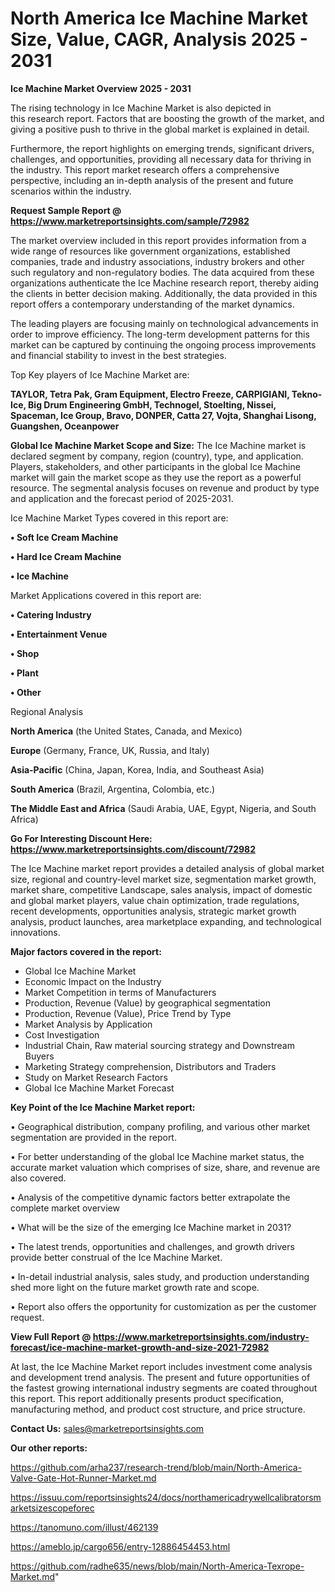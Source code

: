 # North America Ice Machine Market Size, Value, CAGR, Analysis 2025 - 2031

<Strong> Ice Machine Market Overview 2025 - 2031</strong>

The rising technology in Ice Machine Market is also depicted in this research report. Factors that are boosting the growth of the market, and giving a positive push to thrive in the global market is explained in detail.

Furthermore, the report highlights on emerging trends, significant drivers, challenges, and opportunities, providing all necessary data for thriving in the industry. This report market research offers a comprehensive perspective, including an in-depth analysis of the present and future scenarios within the industry.

<strong>Request Sample Report @ <a href=https://www.marketreportsinsights.com/sample/72982>https://www.marketreportsinsights.com/sample/72982</a></strong>

The market overview included in this report provides information from a wide range of resources like government organizations, established companies, trade and industry associations, industry brokers and other such regulatory and non-regulatory bodies. The data acquired from these organizations authenticate the Ice Machine research report, thereby aiding the clients in better decision making. Additionally, the data provided in this report offers a contemporary understanding of the market dynamics.

The leading players are focusing mainly on technological advancements in order to improve efficiency. The long-term development patterns for this market can be captured by continuing the ongoing process improvements and financial stability to invest in the best strategies.

Top Key players of Ice Machine Market are:

<strong>TAYLOR, Tetra Pak, Gram Equipment, Electro Freeze, CARPIGIANI, Tekno-Ice, Big Drum Engineering GmbH, Technogel, Stoelting, Nissei, Spaceman, Ice Group, Bravo, DONPER, Catta 27, Vojta, Shanghai Lisong, Guangshen, Oceanpower</strong>

<strong><b>Global Ice Machine Market Scope and Size:</b></strong>
The Ice Machine market is declared segment by company, region (country), type, and application. Players, stakeholders, and other participants in the global Ice Machine market will gain the market scope as they use the report as a powerful resource. The segmental analysis focuses on revenue and product by type and application and the forecast period of 2025-2031.

Ice Machine Market Types covered in this report are:

<strong>• Soft Ice Cream Machine

• Hard Ice Cream Machine

• Ice Machine</strong>

Market Applications covered in this report are:

<strong>• Catering Industry

• Entertainment Venue

• Shop

• Plant

• Other</strong> 

Regional Analysis

<strong>North America</strong> (the United States, Canada, and Mexico)

<strong>Europe</strong> (Germany, France, UK, Russia, and Italy)

<strong>Asia-Pacific</strong> (China, Japan, Korea, India, and Southeast Asia)

<strong>South America</strong> (Brazil, Argentina, Colombia, etc.)

<strong>The Middle East and Africa</strong> (Saudi Arabia, UAE, Egypt, Nigeria, and South Africa)

<strong>Go For Interesting Discount Here: <a href=https://www.marketreportsinsights.com/discount/72982>https://www.marketreportsinsights.com/discount/72982</a></strong>

The Ice Machine market report provides a detailed analysis of global market size, regional and country-level market size, segmentation market growth, market share, competitive Landscape, sales analysis, impact of domestic and global market players, value chain optimization, trade regulations, recent developments, opportunities analysis, strategic market growth analysis, product launches, area marketplace expanding, and technological innovations.

<strong><b>Major factors covered in the report:</b></strong>
<ul>
  <li>Global Ice Machine Market </li>
  <li>Economic Impact on the Industry</li>
  <li>Market Competition in terms of Manufacturers</li>
  <li>Production, Revenue (Value) by geographical segmentation</li>
  <li>Production, Revenue (Value), Price Trend by Type</li>
  <li>Market Analysis by Application</li>
  <li>Cost Investigation</li>
  <li>Industrial Chain, Raw material sourcing strategy and Downstream Buyers</li>
  <li>Marketing Strategy comprehension, Distributors and Traders</li>
  <li>Study on Market Research Factors</li>
  <li>Global Ice Machine Market Forecast</li>
</ul>

<strong><b>Key Point of the Ice Machine Market report:</b></strong>

• Geographical distribution, company profiling, and various other market segmentation are provided in the report.

• For better understanding of the global Ice Machine market status, the accurate market valuation which comprises of size, share, and revenue are also covered.

• Analysis of the competitive dynamic factors better extrapolate the complete market overview

• What will be the size of the emerging Ice Machine market in 2031?

• The latest trends, opportunities and challenges, and growth drivers provide better construal of the Ice Machine Market.

• In-detail industrial analysis, sales study, and production understanding shed more light on the future market growth rate and scope.

• Report also offers the opportunity for customization as per the customer request.

<strong><b>View Full Report @ <a href=https://www.marketreportsinsights.com/industry-forecast/ice-machine-market-growth-and-size-2021-72982>https://www.marketreportsinsights.com/industry-forecast/ice-machine-market-growth-and-size-2021-72982</a></b></strong>


At last, the Ice Machine Market report includes investment come analysis and development trend analysis. The present and future opportunities of the fastest growing international industry segments are coated throughout this report. This report additionally presents product specification, manufacturing method, and product cost structure, and price structure.

<strong>Contact Us:</strong>
sales@marketreportsinsights.com

<strong>Our other reports:</strong>

<a href=https://github.com/arha237/research-trend/blob/main/North-America-Valve-Gate-Hot-Runner-Market.md>https://github.com/arha237/research-trend/blob/main/North-America-Valve-Gate-Hot-Runner-Market.md</a>

<a href=https://issuu.com/reportsinsights24/docs/northamericadrywellcalibratorsmarketsizescopeforec>https://issuu.com/reportsinsights24/docs/northamericadrywellcalibratorsmarketsizescopeforec</a>

<a href=https://tanomuno.com/illust/462139>https://tanomuno.com/illust/462139</a>

<a href=https://ameblo.jp/cargo656/entry-12886454453.html>https://ameblo.jp/cargo656/entry-12886454453.html</a>

<a href=https://github.com/radhe635/news/blob/main/North-America-Texrope-Market.md>https://github.com/radhe635/news/blob/main/North-America-Texrope-Market.md</a>"
